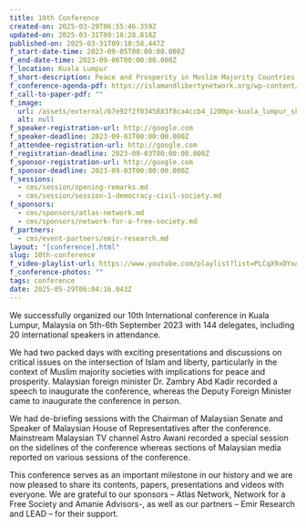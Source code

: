 ```yaml
---
title: 10th Conference
created-on: 2025-03-29T06:55:46.359Z
updated-on: 2025-03-31T09:10:28.818Z
published-on: 2025-03-31T09:10:58.447Z
f_start-date-time: 2023-09-05T00:00:00.000Z
f_end-date-time: 2023-09-06T00:00:00.000Z
f_location: Kuala Lumpur
f_short-description: Peace and Prosperity in Muslim Majority Countries and Beyond
f_conference-agenda-pdf: https://islamandlibertynetwork.org/wp-content/uploads/2023/08/10th-ILN-Conference-Booklet-for-Website.pdf
f_call-to-paper-pdf: ""
f_image:
  url: /assets/external/67e92f2f0345883f8ca4ccb4_1200px-kuala_lumpur_skyline_at_dusk_1.jpg
  alt: null
f_speaker-registration-url: http://google.com
f_speaker-deadline: 2023-09-03T00:00:00.000Z
f_attendee-registration-url: http://google.com
f_registration-deadline: 2023-09-03T00:00:00.000Z
f_sponsor-registration-url: http://google.com
f_sponsor-deadline: 2023-09-03T00:00:00.000Z
f_sessions:
  - cms/session/opening-remarks.md
  - cms/session/session-1-democracy-civil-society.md
f_sponsors:
  - cms/sponsors/atlas-network.md
  - cms/sponsors/network-for-a-free-society.md
f_partners:
  - cms/event-partners/emir-research.md
layout: "[conference].html"
slug: 10th-conference
f_video-playlist-url: https://www.youtube.com/playlist?list=PLCqX9xDYxA6Irzd2dWN6-lTLUEd_sYe7U
f_conference-photos: ""
tags: conference
date: 2025-05-29T06:04:16.043Z
---
```

We successfully organized our 10th International conference in Kuala Lumpur, Malaysia on 5th-6th September 2023 with 144 delegates, including 20 international speakers in attendance.

We had two packed days with exciting presentations and discussions on critical issues on the intersection of Islam and liberty, particularly in the context of Muslim majority societies with implications for peace and prosperity. Malaysian foreign minister Dr. Zambry Abd Kadir recorded a speech to inaugurate the conference, whereas the Deputy Foreign Minister came to inaugurate the conference in person.

We had de-briefing sessions with the Chairman of Malaysian Senate and Speaker of Malaysian House of Representatives after the conference. Mainstream Malaysian TV channel Astro Awani recorded a special session on the sidelines of the conference whereas sections of Malaysian media reported on various sessions of the conference.

This conference serves as an important milestone in our history and we are now pleased to share its contents, papers, presentations and videos with everyone. We are grateful to our sponsors – Atlas Network, Network for a Free Society and Amanie Advisors-, as well as our partners – Emir Research and LEAD – for their support.